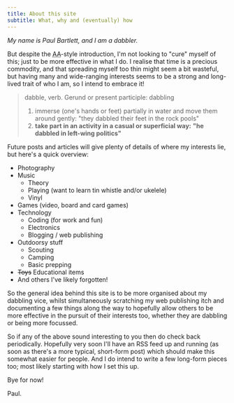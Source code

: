 ```yaml
---
title: About this site
subtitle: What, why and (eventually) how
---
```

*My name is Paul Bartlett, and I am a dabbler.*

But despite the <abbr title="Alcoholics Anonymous">AA</abbr>-style introduction, I'm not looking to
"cure" myself of this; just to be more effective in what I do. I realise that time is a precious
commodity, and that spreading myself too thin might seem a bit wasteful, but having many and
wide-ranging interests seems to be a strong and long-lived trait of who I am, so I intend to embrace
it!

> dabble, verb. Gerund or present participle: dabbling
>
> 1. immerse (one's hands or feet) partially in water and move them around gently:
>    "they dabbled their feet in the rock pools"
> 1. **take part in an activity in a casual or superficial way:**
>    **"he dabbled in left-wing politics"**

Future posts and articles will give plenty of details of where my interests lie, but here's a quick
overview:

 * Photography
 * Music
   - Theory
   - Playing (want to learn tin whistle and/or ukelele)
   - Vinyl
 * Games (video, board and card games)
 * Technology
   - Coding (for work and fun)
   - Electronics
   - Blogging / web publishing
 * Outdoorsy stuff
   - Scouting
   - Camping
   - Basic prepping
 * ~~Toys~~ Educational items
 * And others I've likely forgotten! <!--snip-->

So the general idea behind this site is to be more organised about my dabbling vice, whilst
simultaneously scratching my web publishing itch and documenting a few things along the way to
hopefully allow others to be more effective in the pursuit of their interests too, whether they are
dabbling or being more focussed.

So if any of the above sound interesting to you then do check back periodically. Hopefully very soon
I'll have an RSS feed up and running (as soon as there's a more typical, short-form post) which
should make this somewhat easier for people. And I do intend to write a few long-form pieces too;
most likely starting with how I set this up.

Bye for now!

Paul.
